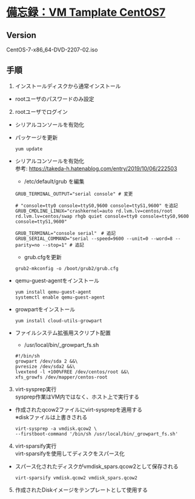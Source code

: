 # [備忘録：VM Tamplate CentOS7](https://marimelon.github.io/note/vm_template/centos7-server)

## Version
CentOS-7-x86_64-DVD-2207-02.iso

## 手順  
1. インストールディスクから通常インストール  
- rootユーザのパスワードのみ設定

2. rootユーザでログイン  

- シリアルコンソールを有効化

- パッケージを更新
  ```
  yum update
  ```

- シリアルコンソールを有効化  
  参考: https://takeda-h.hatenablog.com/entry/2019/10/06/222503

  - /etc/default/grub を編集  

  ```
  GRUB_TERMINAL_OUTPUT="serial console" # 変更
  
  # "console=tty0 console=ttyS0,9600 console=ttyS1,9600" を追記  
  GRUB_CMDLINE_LINUX="crashkernel=auto rd.lvm.lv=centos/root rd.lvm.lv=centos/swap rhgb quiet console=tty0 console=ttyS0,9600 console=ttyS1,9600"
  
  GRUB_TERMINAL="console serial"　# 追記
  GRUB_SERIAL_COMMAND="serial --speed=9600 --unit=0 --word=8 --parity=no --stop=1" # 追記
  ```

  - grub.cfgを更新  

  ```
  grub2-mkconfig -o /boot/grub2/grub.cfg
  ```
  
- qemu-guest-agentをインストール
  ```
  yum install qemu-guest-agent
  systemctl enable qemu-guest-agent
  ```

- growpartをインストール  
  ```
  yum install cloud-utils-growpart
  ```

- ファイルシステム拡張用スクリプト配置  
  - /usr/local/bin/_growpart_fs.sh
  ```
  #!/bin/sh
  growpart /dev/sda 2 &&\
  pvresize /dev/sda2 &&\
  lvextend -l +100%FREE /dev/centos/root &&\
  xfs_growfs /dev/mapper/centos-root
  ```

3. virt-sysprep実行  
sysprep作業はVM内ではなく、ホスト上で実行する
- 作成されたqcow2ファイルにvirt-sysprepを適用する  
  ※diskファイルは上書きされる
  ```
  virt-sysprep -a vmdisk.qcow2 \
  --firstboot-command '/bin/sh /usr/local/bin/_growpart_fs.sh'
  ```

4. virt-sparsify実行  
virt-sparsifyを使用してディスクをスパース化  
- スパース化されたディスクがvmdisk_spars.qcow2として保存される
  
  ```
  virt-sparsify vmdisk.qcow2 vmdisk_spars.qcow2
  ```

5. 作成されたDiskイメージをテンプレートとして使用する